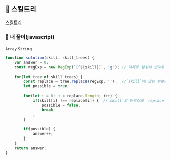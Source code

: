 ## 📝 스킬트리

[스킬트리](https://programmers.co.kr/learn/courses/30/lessons/49993#fn1)

### 📍 내 풀이(javascript)
`Array`  `String`

```javascript
function solution(skill, skill_trees) {
    var answer = 0;
    const regExp = new RegExp(`[^${skill}]`, 'g'); // 객체로 생성해 변수로 정규식 생성
    
    for(let tree of skill_trees) {
        const replace = tree.replace(regExp, '');  //`skill`에 있는 부분만 남기기
        let possible = true;
        
        for(let i = 0; i < replace.length; i++) {
            if(skill[i] !== replace[i]) {  //`skill`의 인덱스와 `replace`의 인덱스가 같지 않으면 스킬트리를 따르지 않음 -> 불가능한 스킬트리
                possible = false;   
                break;
            }
        }
        
        if(possible) {
            answer++;
        }
    }
    return answer;
}
```
